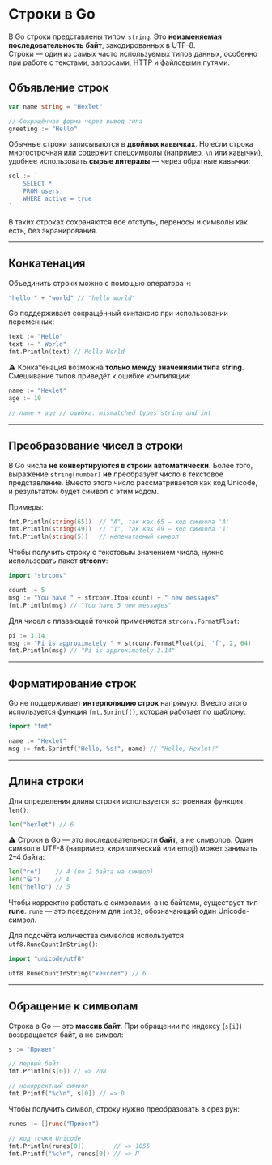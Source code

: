 # Строки в Go

В Go строки представлены типом `string`. Это **неизменяемая последовательность байт**, закодированных в UTF-8.  
Строки — один из самых часто используемых типов данных, особенно при работе с текстами, запросами, HTTP и файловыми путями.

## Объявление строк

```go
var name string = "Hexlet"

// Сокращённая форма через вывод типа
greeting := "Hello"
````

Обычные строки записываются в **двойных кавычках**.
Но если строка многострочная или содержит спецсимволы (например, `\n` или кавычки), удобнее использовать **сырые литералы** — через обратные кавычки:

```go
sql := `
	SELECT *
	FROM users
	WHERE active = true
`
```

В таких строках сохраняются все отступы, переносы и символы как есть, без экранирования.

---

## Конкатенация

Объединить строки можно с помощью оператора `+`:

```go
"hello " + "world" // "hello world"
```

Go поддерживает сокращённый синтаксис при использовании переменных:

```go
text := "Hello"
text += " World"
fmt.Println(text) // Hello World
```

⚠️ Конкатенация возможна **только между значениями типа string**.
Смешивание типов приведёт к ошибке компиляции:

```go
name := "Hexlet"
age := 10

// name + age // ошибка: mismatched types string and int
```

---

## Преобразование чисел в строки

В Go числа **не конвертируются в строки автоматически**.
Более того, выражение `string(number)` **не** преобразует число в текстовое представление.
Вместо этого число рассматривается как код Unicode, и результатом будет символ с этим кодом.

Примеры:

```go
fmt.Println(string(65))  // "A", так как 65 — код символа 'A'
fmt.Println(string(49))  // "1", так как 49 — код символа '1'
fmt.Println(string(5))   // непечатаемый символ
```

Чтобы получить строку с текстовым значением числа, нужно использовать пакет **strconv**:

```go
import "strconv"

count := 5
msg := "You have " + strconv.Itoa(count) + " new messages"
fmt.Println(msg) // "You have 5 new messages"
```

Для чисел с плавающей точкой применяется `strconv.FormatFloat`:

```go
pi := 3.14
msg := "Pi is approximately " + strconv.FormatFloat(pi, 'f', 2, 64)
fmt.Println(msg) // "Pi is approximately 3.14"
```

---

## Форматирование строк

Go не поддерживает **интерполяцию строк** напрямую.
Вместо этого используется функция `fmt.Sprintf()`, которая работает по шаблону:

```go
import "fmt"

name := "Hexlet"
msg := fmt.Sprintf("Hello, %s!", name) // "Hello, Hexlet!"
```

---

## Длина строки

Для определения длины строки используется встроенная функция `len()`:

```go
len("hexlet") // 6
```

⚠️ Строки в Go — это последовательности **байт**, а не символов.
Один символ в UTF-8 (например, кириллический или emoji) может занимать 2–4 байта:

```go
len("го")    // 4 (по 2 байта на символ)
len("😀")    // 4
len("hello") // 5
```

Чтобы корректно работать с символами, а не байтами, существует тип **rune**.
`rune` — это псевдоним для `int32`, обозначающий один Unicode-символ.

Для подсчёта количества символов используется `utf8.RuneCountInString()`:

```go
import "unicode/utf8"

utf8.RuneCountInString("хекслет") // 6
```

---

## Обращение к символам

Строка в Go — это **массив байт**.
При обращении по индексу (`s[i]`) возвращается байт, а не символ:

```go
s := "Привет"

// первый байт
fmt.Println(s[0]) // => 208

// некорректный символ
fmt.Printf("%c\n", s[0]) // => Ð
```

Чтобы получить символ, строку нужно преобразовать в срез рун:

```go
runes := []rune("Привет")

// код точки Unicode
fmt.Println(runes[0])        // => 1055
fmt.Printf("%c\n", runes[0]) // => П
```
